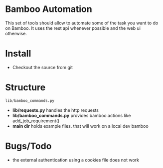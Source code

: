  # Bamboo Automation

 This set of tools should allow to automate some of the task you want to do on Bamboo.
 It uses the rest api whenever possible and the web ui otherwise.

 # Install

 * Checkout the source from git

 # Structure

 ```lib/requests.py
 lib/bamboo_commands.py
 ```

 * **lib/requests.py** handles the http requests
 * **lib/bamboo_commands.py** provides bamboo actions like add_job_requirement()
 * **main dir** holds example files. that will work on a local dev bamboo

 # Bugs/Todo

 * the external authentication using a cookies file does not work
